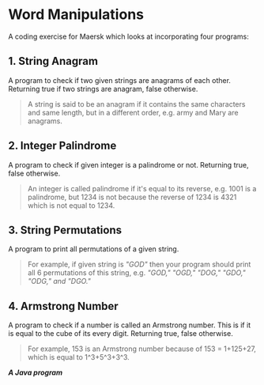 # Word Manipulations
A coding exercise for Maersk which looks at incorporating four programs:

## 1. String Anagram
A program to check if two given strings are anagrams of each other. Returning true if two strings are anagram, false otherwise. 
> A string is said to be an anagram if it contains the same characters and same length, but in a different order, e.g. army and Mary are anagrams.

## 2. Integer Palindrome
A program to check if given integer is a palindrome or not. Returning true, false otherwise. 
> An integer is called palindrome if it's equal to its reverse, e.g. 1001 is a palindrome, but 1234 is not because the reverse of 1234 is 4321 which is not equal to 1234.

## 3. String Permutations
A program to print all permutations of a given string. 
> For example, if given string is *"GOD"* then your program should print all 6 permutations of this string, e.g. *"GOD," "OGD," "DOG," "GDO," "ODG," and "DGO."*

## 4. Armstrong Number
A program to check if a number is called an Armstrong number. This is if it is equal to the cube of its every digit. Returning true, false otherwise. 
> For example, 153 is an Armstrong number because of 153 = 1+125+27, which is equal to 1^3+5^3+3^3.

***A Java program***
